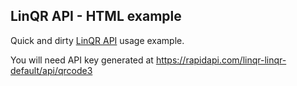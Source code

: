 LinQR API - HTML example
------------------------

Quick and dirty [LinQR API](https://linqr.app/docs) usage example.

You will need API key generated at <https://rapidapi.com/linqr-linqr-default/api/qrcode3>
